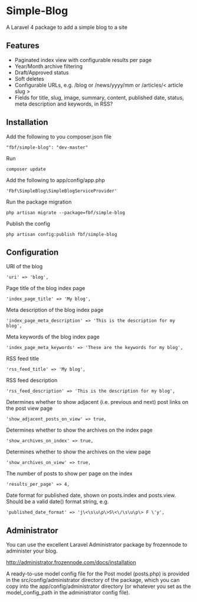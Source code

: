 Simple-Blog
===========

A Laravel 4 package to add a simple blog to a site

## Features

* Paginated index view with configurable results per page
* Year/Month archive filtering
* Draft/Approved status
* Soft deletes
* Configurable URLs, e.g. /blog or /news/yyyy/mm or /articles/< article slug >
* Fields for title, slug, image, summary, content, published date, status, meta description and keywords, in RSS?

## Installation

Add the following to you composer.json file

    "fbf/simple-blog": "dev-master"

Run

    composer update

Add the following to app/config/app.php

    'Fbf\SimpleBlog\SimpleBlogServiceProvider'

Run the package migration

    php artisan migrate --package=fbf/simple-blog

Publish the config

    php artisan config:publish fbf/simple-blog

## Configuration

URI of the blog

	'uri' => 'blog',

Page title of the blog index page

	'index_page_title' => 'My blog',

Meta description of the blog index page

	'index_page_meta_description' => 'This is the description for my blog',

Meta keywords of the blog index page

	'index_page_meta_keywords' => 'These are the keywords for my blog',

RSS feed title

	'rss_feed_title' => 'My blog',

RSS feed description

	'rss_feed_description' => 'This is the description for my blog',

Determines whether to show adjacent (i.e. previous and next) post links on the post view page

	'show_adjacent_posts_on_view' => true,

Determines whether to show the archives on the index page

	'show_archives_on_index' => true,

Determines whether to show the archives on the view page

	'show_archives_on_view' => true,

The number of posts to show per page on the index

	'results_per_page' => 4,

Date format for published date, shown on posts.index and posts.view. Should be a valid date() format string, e.g.

	'published_date_format' => 'j\<\s\u\p\>S\<\/\s\u\p\> F \'y',

## Administrator

You can use the excellent Laravel Administrator package by frozennode to administer your blog.

http://administrator.frozennode.com/docs/installation

A ready-to-use model config file for the Post model (posts.php) is provided in the src/config/administrator directory of the package, which you can copy into the app/config/administrator directory (or whatever you set as the model_config_path in the administrator config file).
